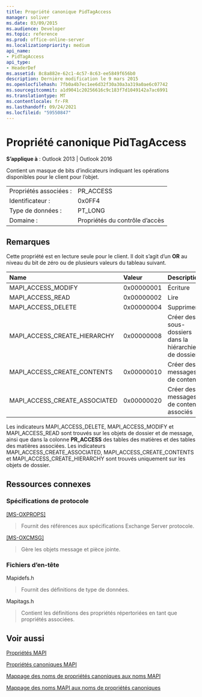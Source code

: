 ```yaml
---
title: Propriété canonique PidTagAccess
manager: soliver
ms.date: 03/09/2015
ms.audience: Developer
ms.topic: reference
ms.prod: office-online-server
ms.localizationpriority: medium
api_name:
- PidTagAccess
api_type:
- HeaderDef
ms.assetid: 8c8a882e-62c1-4c57-8c63-ee5849f656b0
description: Dernière modification le 9 mars 2015
ms.openlocfilehash: 7fb0a4b7ec1ee6d32f30a30a3a319a0ae6c07742
ms.sourcegitcommit: a1d9041c20256616c9c183f7d1049142a7ac6991
ms.translationtype: MT
ms.contentlocale: fr-FR
ms.lasthandoff: 09/24/2021
ms.locfileid: "59550847"
---
```

# <a name="pidtagaccess-canonical-property"></a>Propriété canonique PidTagAccess

  
  
**S’applique à** : Outlook 2013 | Outlook 2016 
  
Contient un masque de bits d’indicateurs indiquant les opérations disponibles pour le client pour l’objet.
  
|||
|:-----|:-----|
|Propriétés associées :  <br/> |PR_ACCESS  <br/> |
|Identificateur :  <br/> |0x0FF4  <br/> |
|Type de données :  <br/> |PT_LONG  <br/> |
|Domaine :  <br/> |Propriétés du contrôle d’accès  <br/> |
   
## <a name="remarks"></a>Remarques

Cette propriété est en lecture seule pour le client. Il doit s’agit d’un **OR** au niveau du bit de zéro ou de plusieurs valeurs du tableau suivant. 
  
|**Name**|**Valeur**|**Description**|
|:-----|:-----|:-----|
|MAPI_ACCESS_MODIFY  <br/> |0x00000001  <br/> |Écriture  <br/> |
|MAPI_ACCESS_READ  <br/> |0x00000002  <br/> |Lire  <br/> |
|MAPI_ACCESS_DELETE  <br/> |0x00000004  <br/> |Supprimer  <br/> |
|MAPI_ACCESS_CREATE_HIERARCHY  <br/> |0x00000008  <br/> |Créer des sous-dossiers dans la hiérarchie de dossiers  <br/> |
|MAPI_ACCESS_CREATE_CONTENTS  <br/> |0x00000010  <br/> |Créer des messages de contenu  <br/> |
|MAPI_ACCESS_CREATE_ASSOCIATED  <br/> |0x00000020  <br/> |Créer des messages de contenu associés  <br/> |
   
Les indicateurs MAPI_ACCESS_DELETE, MAPI_ACCESS_MODIFY et MAPI_ACCESS_READ sont trouvés sur les objets de dossier et de message, ainsi que dans la colonne **PR_ACCESS** des tables des matières et des tables des matières associées. Les indicateurs MAPI_ACCESS_CREATE_ASSOCIATED, MAPI_ACCESS_CREATE_CONTENTS et MAPI_ACCESS_CREATE_HIERARCHY sont trouvés uniquement sur les objets de dossier. 
  
## <a name="related-resources"></a>Ressources connexes

### <a name="protocol-specifications"></a>Spécifications de protocole

[[MS-OXPROPS]](https://msdn.microsoft.com/library/f6ab1613-aefe-447d-a49c-18217230b148%28Office.15%29.aspx)
  
> Fournit des références aux spécifications Exchange Server protocole.
    
[[MS-OXCMSG]](https://msdn.microsoft.com/library/7fd7ec40-deec-4c06-9493-1bc06b349682%28Office.15%29.aspx)
  
> Gère les objets message et pièce jointe.
    
### <a name="header-files"></a>Fichiers d’en-tête

Mapidefs.h
  
> Fournit des définitions de type de données.
    
Mapitags.h
  
> Contient les définitions des propriétés répertoriées en tant que propriétés associées.
    
## <a name="see-also"></a>Voir aussi



[Propriétés MAPI](mapi-properties.md)
  
[Propriétés canoniques MAPI](mapi-canonical-properties.md)
  
[Mappage des noms de propriétés canoniques aux noms MAPI](mapping-canonical-property-names-to-mapi-names.md)
  
[Mappage des noms MAPI aux noms de propriétés canoniques](mapping-mapi-names-to-canonical-property-names.md)

